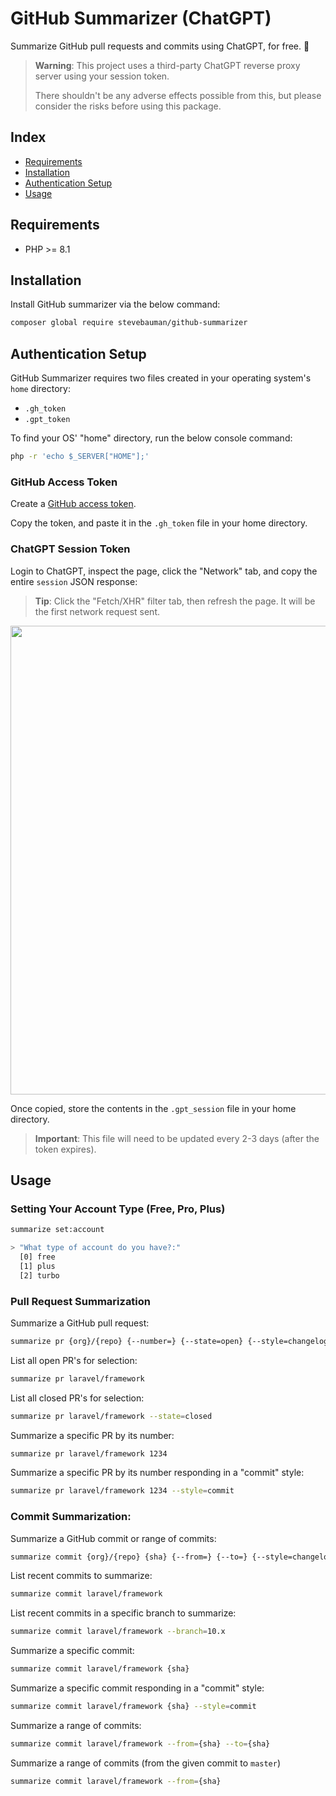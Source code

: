 # GitHub Summarizer (ChatGPT)

Summarize GitHub pull requests and commits using ChatGPT, for free. 💸

> **Warning**: This project uses a third-party ChatGPT reverse proxy server using your session token.
> 
> There shouldn't be any adverse effects possible from this, but please consider the risks before using this package.

## Index

- [Requirements](#requirements)
- [Installation](#installation)
- [Authentication Setup](#authentication-setup)
- [Usage](#usage)

## Requirements

- PHP >= 8.1

## Installation

Install GitHub summarizer via the below command:

```bash
composer global require stevebauman/github-summarizer
```

## Authentication Setup

GitHub Summarizer requires two files created in your operating system's `home` directory:

- `.gh_token`
- `.gpt_token`

To find your OS' "home" directory, run the below console command:

```bash
php -r 'echo $_SERVER["HOME"];'
```

### GitHub Access Token

Create a [GitHub access token](https://github.com/settings/tokens).

Copy the token, and paste it in the `.gh_token` file in your home directory.

### ChatGPT Session Token

Login to ChatGPT, inspect the page, click the "Network" tab, and copy the entire `session` JSON response:

> **Tip**: Click the "Fetch/XHR" filter tab, then refresh the page. It will be the first network request sent.

<p align="center">
<img width="750" src="https://user-images.githubusercontent.com/6421846/221437445-610ba3a9-a38c-43c5-ba47-786b21243c8c.png"/>
</p>

Once copied, store the contents in the `.gpt_session` file in your home directory.

> **Important**: This file will need to be updated every 2-3 days (after the token expires).

## Usage

### Setting Your Account Type (Free, Pro, Plus)

```bash
summarize set:account

> "What type of account do you have?:"
  [0] free
  [1] plus
  [2] turbo
```

### Pull Request Summarization

Summarize a GitHub pull request:

```bash
summarize pr {org}/{repo} {--number=} {--state=open} {--style=changelog}
```

List all open PR's for selection:

```bash
summarize pr laravel/framework
```

List all closed PR's for selection:

```bash
summarize pr laravel/framework --state=closed
```

Summarize a specific PR by its number:

```bash
summarize pr laravel/framework 1234
```

Summarize a specific PR by its number responding in a "commit" style:

```bash
summarize pr laravel/framework 1234 --style=commit
```

### Commit Summarization:

Summarize a GitHub commit or range of commits:

```bash
summarize commit {org}/{repo} {sha} {--from=} {--to=} {--style=changelog}
```

List recent commits to summarize:

```bash
summarize commit laravel/framework
```

List recent commits in a specific branch to summarize:

```bash
summarize commit laravel/framework --branch=10.x
```

Summarize a specific commit:

```bash
summarize commit laravel/framework {sha}
```

Summarize a specific commit responding in a "commit" style:

```bash
summarize commit laravel/framework {sha} --style=commit
```

Summarize a range of commits:

```bash
summarize commit laravel/framework --from={sha} --to={sha}
```

Summarize a range of commits (from the given commit to `master`)

```bash
summarize commit laravel/framework --from={sha}
```
